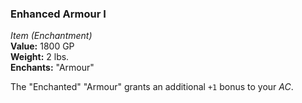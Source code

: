 ### Enhanced Armour I
*Item (Enchantment)*  
**Value:** 1800 GP  
**Weight:** 2 lbs.  
**Enchants:** "Armour"  

The "Enchanted" "Armour" grants an additional `+1` bonus to your *AC*.
